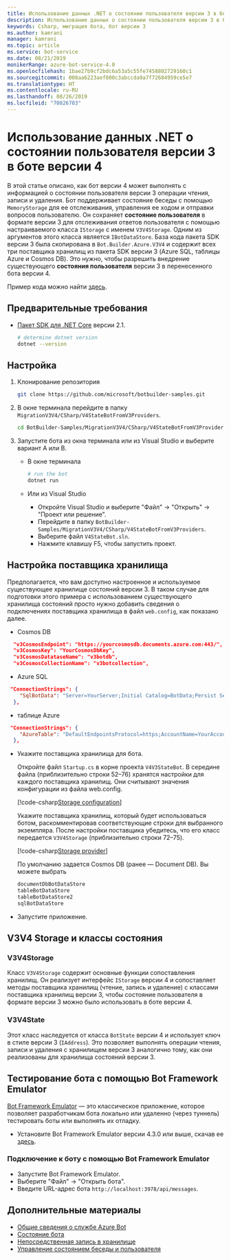 ```yaml
---
title: Использование данных .NET о состоянии пользователя версии 3 в боте версии 4 | Документация Майкрософт
description: Использование данных о состоянии пользователя версии 3 в боте версии 4
keywords: Csharp, миграция бота, бот версии 3
ms.author: kamrani
manager: kamrani
ms.topic: article
ms.service: bot-service
ms.date: 08/21/2019
monikerRange: azure-bot-service-4.0
ms.openlocfilehash: 1bae27b9cf2bdc6a53a5c55fe7458802729160c1
ms.sourcegitcommit: 008aa6223aef800c3abccda9a7f72684959ce5e7
ms.translationtype: HT
ms.contentlocale: ru-RU
ms.lasthandoff: 08/26/2019
ms.locfileid: "70026703"
---
```

# <a name="using-net-v3-user-state-in-a-v4-bot"></a>Использование данных .NET о состоянии пользователя версии 3 в боте версии 4

В этой статье описано, как бот версии 4 может выполнять с информацией о состоянии пользователя версии 3 операции чтения, записи и удаления.
Бот поддерживает состояние беседы с помощью `MemoryStorage` для ее отслеживания, управления ее ходом и отправки вопросов пользователю.  Он сохраняет **состояние пользователя** в формате версии 3 для отслеживания ответов пользователя с помощью настраиваемого класса `IStorage` с именем `V3V4Storage`.  Одним из аргументов этого класса является `IBotDataStore`. База кода пакета SDK версии 3 была скопирована в `Bot.Builder.Azure.V3V4` и содержит всех три поставщика хранилищ из пакета SDK версии 3 (Azure SQL, таблицы Azure и Cosmos DB).  Это нужно, чтобы разрешить внедрение существующего **состояния пользователя** версии 3 в перенесенного бота версии 4.

Пример кода можно найти [здесь](https://github.com/microsoft/BotBuilder-Samples/tree/master/MigrationV3V4/CSharp/V4StateBotFromV3Providers).

## <a name="prerequisites"></a>Предварительные требования

- [Пакет SDK для .NET Core](https://dotnet.microsoft.com/download) версии 2.1.

    ```bash
    # determine dotnet version
    dotnet --version
    ```

## <a name="setup"></a>Настройка

1. Клонирование репозитория

    ```bash
    git clone https://github.com/microsoft/botbuilder-samples.git
    ```

1. В окне терминала перейдите в папку `MigrationV3V4/CSharp/V4StateBotFromV3Providers`.

    ```bash
    cd BotBuilder-Samples/MigrationV3V4/CSharp/V4StateBotFromV3Providers
    ```

1. Запустите бота из окна терминала или из Visual Studio и выберите вариант A или B.

    - В окне терминала

        ```bash
        # run the bot
        dotnet run
        ```

    - Или из Visual Studio

        - Откройте Visual Studio и выберите "Файл" -> "Открыть" -> "Проект или решение".
        - Перейдите в папку `BotBuilder-Samples/MigrationV3V4/CSharp/V4StateBotFromV3Providers`.
        - Выберите файл `V4StateBot.sln`.
        - Нажмите клавишу F5, чтобы запустить проект.


## <a name="storage-provider-setup"></a>Настройка поставщика хранилища

Предполагается, что вам доступно настроенное и используемое существующее хранилище состояний версии 3. В таком случае для подготовки этого примера с использованием существующего хранилища состояний просто нужно добавить сведения о подключениях поставщика хранилища в файл `web.config`, как показано далее.

- Cosmos DB

```json
  "v3CosmosEndpoint": "https://yourcosmosdb.documents.azure.com:443/",
  "v3CosmosKey": "YourCosmosDbKey",
  "v3CosmosDatataseName": "v3botdb",
  "v3CosmosCollectionName": "v3botcollection",
```

- Azure SQL

```json
 "ConnectionStrings": {
    "SqlBotData": "Server=YourServer;Initial Catalog=BotData;Persist Security Info=False;User ID=YourUserName;Password=YourUserPassword;MultipleActiveResultSets=False;Encrypt=True;TrustServerCertificate=True;Connection Timeout=30;"
  },
```

- таблице Azure

```json
 "ConnectionStrings": {
    "AzureTable": "DefaultEndpointsProtocol=https;AccountName=YourAccountName;AccountKey=YourAccountKey;EndpointSuffix=core.windows.net"
  },
```

- Укажите поставщика хранилища для бота.

    Откройте файл `Startup.cs` в корне проекта `V4V3StateBot`. В середине файла (приблизительно строки 52–76) хранятся настройки для каждого поставщика хранилищ. Они считывают значения конфигурации из файла web.config. 

    [!code-csharp[Storage configuration](~/../botbuilder-samples/MigrationV3V4/CSharp/V4StateBotFromV3Providers/V4V3StateBot/Startup.cs?range=52-76)]

    Укажите поставщика хранилищ, который будет использоваться ботом, раскомментировав соответствующие строки для выбранного экземпляра. После настройки поставщика убедитесь, что его класс передается `V3V4Storage` (приблизительно строки 72–75). 

    [!code-csharp[Storage provider](~/../botbuilder-samples/MigrationV3V4/CSharp/V4StateBotFromV3Providers/V4V3StateBot/Startup.cs?range=72-75)]

    По умолчанию задается Cosmos DB (ранее — Document DB). Вы можете выбрать

    ```bash
    documentDbBotDataStore
    tableBotDataStore
    tableBotDataStore2
    sqlBotDataStore
    ```

- Запустите приложение. 

## <a name="v3v4-storage-and-state-classes"></a>V3V4 Storage и классы состояния

### <a name="v3v4storage"></a>V3V4Storage

Класс `V3V4Storage` содержит основные функции сопоставления хранилищ. Он реализует интерфейс `IStorage` версии 4 и сопоставляет методы поставщика хранилищ (чтение, запись и удаление) с классами поставщика хранилищ версии 3, чтобы состояние пользователя в формате версии 3 можно было использовать в боте версии 4.

### <a name="v3v4state"></a>V3V4State

Этот класс наследуется от класса `BotState` версии 4 и использует ключ в стиле версии 3 (`IAddress`). Это позволяет выполнять операции чтения, записи и удаления с хранилищем версии 3 аналогично тому, как они реализованы для хранилища состояний версии 3.


## <a name="testing-the-bot-using-bot-framework-emulator"></a>Тестирование бота с помощью Bot Framework Emulator

[Bot Framework Emulator][5] — это классическое приложение, которое позволяет разработчикам бота локально или удаленно (через туннель) тестировать боты или выполнять их отладку.

- Установите Bot Framework Emulator версии 4.3.0 или выше, скачав ее [здесь][6].


### <a name="connect-to-the-bot-using-bot-framework-emulator"></a>Подключение к боту с помощью Bot Framework Emulator

- Запустите Bot Framework Emulator.
- Выберите "Файл" -> "Открыть бота".
- Введите URL-адрес бота `http://localhost:3978/api/messages`.


## <a name="further-reading"></a>Дополнительные материалы

- [Общие сведения о службе Azure Bot][21]
- [Состояние бота][7]
- [Непосредственная запись в хранилище][8]
- [Управление состоянием беседы и пользователя][9]

[3]: https://aka.ms/botframework-emulator
[5]: https://github.com/microsoft/botframework-emulator
[6]: https://github.com/Microsoft/BotFramework-Emulator/releases
[7]: https://docs.microsoft.com/azure/bot-service/bot-builder-storage-concept
[8]: https://docs.microsoft.com/azure/bot-service/bot-builder-howto-v4-storage?tabs=csharp
[9]: https://docs.microsoft.com/azure/bot-service/bot-builder-howto-v4-state?tabs=csharp
[21]: https://docs.microsoft.com/azure/bot-service/bot-service-overview-introduction?view=azure-bot-service-4.0
[40]: https://aka.ms/azuredeployment

